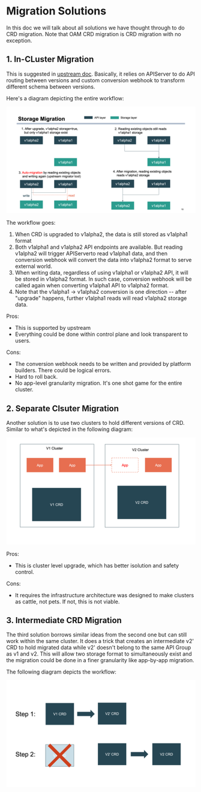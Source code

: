 # Migration Solutions

In this doc we will talk about all solutions we have thought through to do CRD migration.
Note that OAM CRD migration is CRD migration with no exception. 

## 1. In-CLuster Migration

This is suggested in [upstream doc](https://kubernetes.io/docs/tasks/extend-kubernetes/custom-resources/custom-resource-definition-versioning/).
Basically, it relies on APIServer to do API routing between versions and custom conversion webhook to transform different schema between versions.

Here's a diagram depicting the entire workflow:

![CRD Conversion Diagram](resources/conversion.png)

The workflow goes:

1. When CRD is upgraded to v1alpha2, the data is still stored as v1alpha1 format
2. Both v1alpha1 and v1alpha2 API endpoints are available. But reading v1alpha2 will trigger APIServerto read v1alpha1 data,
    and then conversion webhook will convert the data into v1alpha2 format to serve external world.
3. When writing data, regardless of using v1alpha1 or v1alpha2 API, it will be stored in v1alpha2 format.
    In such case, conversion webhook will be called again when converting v1alpha1 API to v1alpha2 format.
4. Note that the v1alpha1 -> v1alpha2 conversion is one direction -- after "upgrade" happens,
    further v1alpha1 reads will read v1alpha2 storage data.

Pros:
- This is supported by upstream
- Everything could be done within control plane and look transparent to users.

Cons:
- The conversion webhook needs to be written and provided by platform builders. There could be logical errors.
- Hard to roll back.
- No app-level granularity migration. It's one shot game for the entire cluster.

## 2. Separate Clsuter Migration

Another solution is to use two clusters to hold different versions of CRD.
Similar to what's depicted in the following diagram:

![Separate Cluster](resources/separate_cluster.png)

Pros:
- This is cluster level upgrade, which has better isolution and safety control.

Cons:
- It requires the infrastructure architecture was designed to make clusters as cattle, not pets. If not, this is not viable.

## 3. Intermediate CRD Migration

The third solution borrows similar ideas from the second one but can still work within the same cluster.
It does a trick that creates an intermediate v2' CRD to hold migrated data while v2' doesn't belong to the same API Group as v1 and v2. This will allow two storage format to simultaneously exist and the migration could be done in a finer granularity like app-by-app migration.

The following diagram depicts the workflow:

![Intermediate CRD](resources/int-crd.png)

